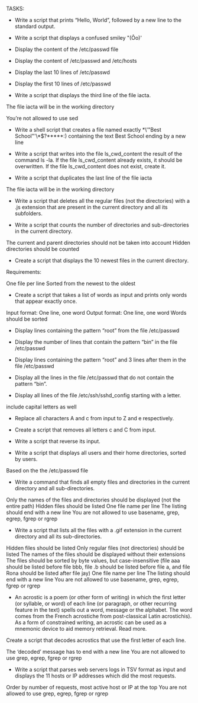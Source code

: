 TASKS: 

* Write a script that prints “Hello, World”, followed by a new line to the standard output.

* Write a script that displays a confused smiley "(Ôo)'

* Display the content of the /etc/passwd file

* Display the content of /etc/passwd and /etc/hosts

* Display the last 10 lines of /etc/passwd

* Display the first 10 lines of /etc/passwd

* Write a script that displays the third line of the file iacta.

The file iacta will be in the working directory

You’re not allowed to use sed

* Write a shell script that creates a file named exactly \*\\'"Best School"\'\\*$\?\*\*\*\*\*:) containing the text Best School ending by a new line

* Write a script that writes into the file ls_cwd_content the result of the command ls -la. If the file ls_cwd_content already exists, it should be overwritten. If the file ls_cwd_content does not exist, create it.

* Write a script that duplicates the last line of the file iacta

The file iacta will be in the working directory

* Write a script that deletes all the regular files (not the directories) with a .js extension that are present in the current directory and all its subfolders.

* Write a script that counts the number of directories and sub-directories in the current directory.

The current and parent directories should not be taken into account
Hidden directories should be counted

* Create a script that displays the 10 newest files in the current directory.

Requirements:

One file per line
Sorted from the newest to the oldest

* Create a script that takes a list of words as input and prints only words that appear exactly once.

Input format: One line, one word
Output format: One line, one word
Words should be sorted

* Display lines containing the pattern “root” from the file /etc/passwd

* Display the number of lines that contain the pattern “bin” in the file /etc/passwd

* Display lines containing the pattern “root” and 3 lines after them in the file /etc/passwd

* Display all the lines in the file /etc/passwd that do not contain the pattern “bin”.

* Display all lines of the file /etc/ssh/sshd_config starting with a letter.

include capital letters as well

* Replace all characters A and c from input to Z and e respectively.

* Create a script that removes all letters c and C from input.

* Write a script that reverse its input.

* Write a script that displays all users and their home directories, sorted by users.

Based on the the /etc/passwd file

* Write a command that finds all empty files and directories in the current directory and all sub-directories.

Only the names of the files and directories should be displayed (not the entire path)
Hidden files should be listed
One file name per line
The listing should end with a new line
You are not allowed to use basename, grep, egrep, fgrep or rgrep

* Write a script that lists all the files with a .gif extension in the current directory and all its sub-directories.

Hidden files should be listed
Only regular files (not directories) should be listed
The names of the files should be displayed without their extensions
The files should be sorted by byte values, but case-insensitive (file aaa should be listed before file bbb, file .b should be listed before file a, and file Rona should be listed after file jay)
One file name per line
The listing should end with a new line
You are not allowed to use basename, grep, egrep, fgrep or rgrep

* An acrostic is a poem (or other form of writing) in which the first letter (or syllable, or word) of each line (or paragraph, or other recurring feature in the text) spells out a word, message or the alphabet. The word comes from the French acrostiche from post-classical Latin acrostichis). As a form of constrained writing, an acrostic can be used as a mnemonic device to aid memory retrieval. Read more.

Create a script that decodes acrostics that use the first letter of each line.

The ‘decoded’ message has to end with a new line
You are not allowed to use grep, egrep, fgrep or rgrep

* Write a script that parses web servers logs in TSV format as input and displays the 11 hosts or IP addresses which did the most requests.

Order by number of requests, most active host or IP at the top
You are not allowed to use grep, egrep, fgrep or rgrep
